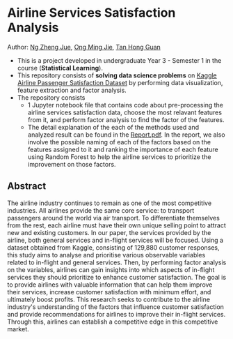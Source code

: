 # Airline Services Satisfaction Analysis
Author: [Ng Zheng Jue](https://github.com/xinjue37), [Ong Ming Jie](https://github.com/ethanong98), [Tan Hong Guan](https://github.com/tanhg1116)

* This is a project developed in undergraduate Year 3 - Semester 1 in the course (**Statistical Learning**).
* This repository consists of **solving data science problems** on [Kaggle Airline Passenger Satisfaction Dataset](https://www.kaggle.com/datasets/mysarahmadbhat/airline-passenger-satisfaction) by performing data visualization, feature extraction and factor analysis.
* The repository consists
    * 1 Jupyter notebook file that contains code about pre-processing the airline services satisfaction data, choose the most relavant features from it, and perform factor analysis to find the factor of the features.
    * The detail explanation of the each of the methods used and analyzed result can be found in the [Report.pdf](https://github.com/xinjue37/Airline-Services-Satisfaction-Analysis/blob/main/Report.pdf). In the report, we also involve the possible naming of each of the factors based on the features assigned to it and ranking the importance of each feature using Random Forest to help the airline services to prioritize the improvement on those factors.


## Abstract
The airline industry continues to remain as one of the most competitive industries. All
airlines provide the same core service: to transport passengers around the world via air
transport. To differentiate themselves from the rest, each airline must have their own unique
selling point to attract new and existing customers. In our paper, the services provided by the
airline, both general services and in-flight services will be focused.
Using a dataset obtained from Kaggle, consisting of 129,880 customer responses, this
study aims to analyse and prioritise various observable variables related to in-flight and
general services. Then, by performing factor analysis on the variables, airlines can gain
insights into which aspects of in-flight services they should prioritize to enhance customer
satisfaction. The goal is to provide airlines with valuable information that can help them
improve their services, increase customer satisfaction with minimum effort, and ultimately
boost profits.
This research seeks to contribute to the airline industry's understanding of the factors
that influence customer satisfaction and provide recommendations for airlines to improve
their in-flight services. Through this, airlines can establish a competitive edge in this
competitive market.
